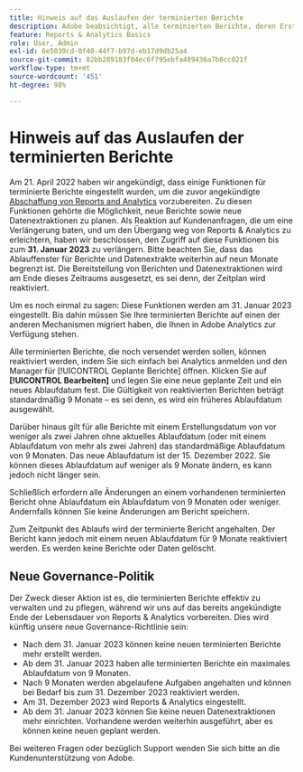 ```yaml
---
title: Hinweis auf das Auslaufen der terminierten Berichte
description: Adobe beabsichtigt, alle terminierten Berichte, deren Erstellungsdatum länger als zwei Jahre zurückliegt, zu pausieren.
feature: Reports & Analytics Basics
role: User, Admin
exl-id: 6e5039cd-0f40-44f7-b97d-eb17d9db25a4
source-git-commit: 82bb289183f04ec6f795ebfa489436a7b0cc021f
workflow-type: tm+mt
source-wordcount: '451'
ht-degree: 98%

---
```


# Hinweis auf das Auslaufen der terminierten Berichte

Am 21. April 2022 haben wir angekündigt, dass einige Funktionen für terminierte Berichte eingestellt wurden, um die zuvor angekündigte [Abschaffung von Reports and Analytics](https://www.adobe.com/go/analytics_rnaeol_en) vorzubereiten. Zu diesen Funktionen gehörte die Möglichkeit, neue Berichte sowie neue Datenextraktionen zu planen. Als Reaktion auf Kundenanfragen, die um eine Verlängerung baten, und um den Übergang weg von Reports &amp; Analytics zu erleichtern, haben wir beschlossen, den Zugriff auf diese Funktionen bis zum **31. Januar 2023** zu verlängern.
Bitte beachten Sie, dass das Ablauffenster für Berichte und Datenextrakte weiterhin auf neun Monate begrenzt ist. Die Bereitstellung von Berichten und Datenextraktionen wird am Ende dieses Zeitraums ausgesetzt, es sei denn, der Zeitplan wird reaktiviert.

Um es noch einmal zu sagen: Diese Funktionen werden am 31. Januar 2023 eingestellt. Bis dahin müssen Sie Ihre terminierten Berichte auf einen der anderen Mechanismen migriert haben, die Ihnen in Adobe Analytics zur Verfügung stehen.

Alle terminierten Berichte, die noch versendet werden sollen, können reaktiviert werden, indem Sie sich einfach bei Analytics anmelden und den Manager für [!UICONTROL Geplante Berichte] öffnen. Klicken Sie auf **[!UICONTROL Bearbeiten]** und legen Sie eine neue geplante Zeit und ein neues Ablaufdatum fest. Die Gültigkeit von reaktivierten Berichten beträgt standardmäßig 9 Monate – es sei denn, es wird ein früheres Ablaufdatum ausgewählt.

Darüber hinaus gilt für alle Berichte mit einem Erstellungsdatum von vor weniger als zwei Jahren ohne aktuelles Ablaufdatum (oder mit einem Ablaufdatum von mehr als zwei Jahren) das standardmäßige Ablaufdatum von 9 Monaten. Das neue Ablaufdatum ist der 15. Dezember 2022. Sie können dieses Ablaufdatum auf weniger als 9 Monate ändern, es kann jedoch nicht länger sein.

Schließlich erfordern alle Änderungen an einem vorhandenen terminierten Bericht ohne Ablaufdatum ein Ablaufdatum von 9 Monaten oder weniger. Andernfalls können Sie keine Änderungen am Bericht speichern.

Zum Zeitpunkt des Ablaufs wird der terminierte Bericht angehalten. Der Bericht kann jedoch mit einem neuen Ablaufdatum für 9 Monate reaktiviert werden. Es werden keine Berichte oder Daten gelöscht.

## Neue Governance-Politik

Der Zweck dieser Aktion ist es, die terminierten Berichte effektiv zu verwalten und zu pflegen, während wir uns auf das bereits angekündigte Ende der Lebensdauer von Reports &amp; Analytics vorbereiten. Dies wird künftig unsere neue Governance-Richtlinie sein:

* Nach dem 31. Januar 2023 können keine neuen terminierten Berichte mehr erstellt werden.
* Ab dem 31. Januar 2023 haben alle terminierten Berichte ein maximales Ablaufdatum von 9 Monaten.
* Nach 9 Monaten werden abgelaufene Aufgaben angehalten und können bei Bedarf bis zum 31. Dezember 2023 reaktiviert werden.
* Am 31. Dezember 2023 wird Reports &amp; Analytics eingestellt.
* Ab dem 31. Januar 2023 können Sie keine neuen Datenextraktionen mehr einrichten. Vorhandene werden weiterhin ausgeführt, aber es können keine neuen geplant werden.

Bei weiteren Fragen oder bezüglich Support wenden Sie sich bitte an die Kundenunterstützung von Adobe.
